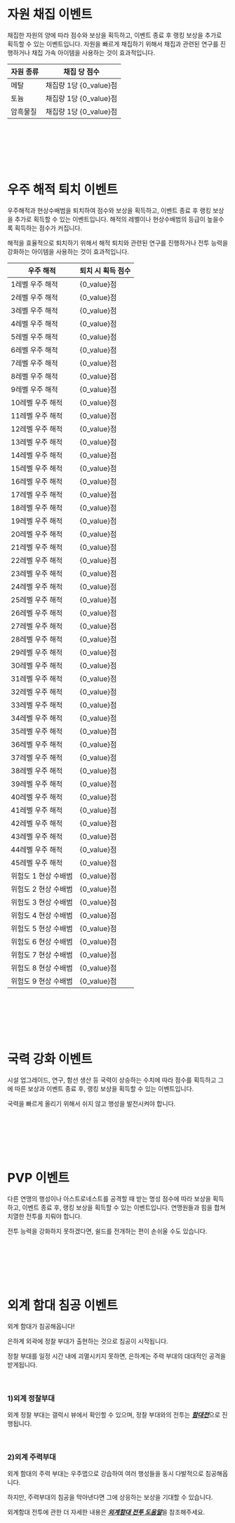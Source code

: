 # 자원 채집 이벤트

 채집한 자원의 양에 따라 점수와 보상을 획득하고, 이벤트 종료 후 랭킹 보상을 추가로 획득할 수 있는 이벤트입니다. 자원을 빠르게 채집하기 위해서 채집과 관련된 연구를 진행하거나 채집 가속 아이템을 사용하는 것이 효과적입니다.

| 자원 종류 | 채집 당 점수           |
| --------- | ---------------------- |
| 메탈      | 채집량 1당 {0_value}점 |
| 토늄      | 채집량 1당 {0_value}점 |
| 암흑물질  | 채집량 1당 {0_value}점 |

<br>

<br>

<br>

<br>

<br>

# 우주 해적 퇴치 이벤트

 우주해적과 현상수배범을 퇴치하여 점수와 보상을 획득하고, 이벤트 종료 후 랭킹 보상을 추가로 획득할 수 있는 이벤트입니다. 해적의 레벨이나 현상수배범의 등급이 높을수록 획득하는 점수가 커집니다.

해적을 효율적으로 퇴치하기 위해서 해적 퇴치와 관련된 연구를 진행하거나 전투 능력을 강화하는 아이템을 사용하는 것이 효과적입니다.

| 우주 해적            | 퇴치 시 획득 점수 |
| -------------------- | ----------------- |
| 1레벨 우주 해적      | {0_value}점       |
| 2레벨 우주 해적      | {0_value}점       |
| 3레벨 우주 해적      | {0_value}점       |
| 4레벨 우주 해적      | {0_value}점       |
| 5레벨 우주 해적      | {0_value}점       |
| 6레벨 우주 해적      | {0_value}점       |
| 7레벨 우주 해적      | {0_value}점       |
| 8레벨 우주 해적      | {0_value}점       |
| 9레벨 우주 해적      | {0_value}점       |
| 10레벨 우주 해적     | {0_value}점       |
| 11레벨 우주 해적     | {0_value}점       |
| 12레벨 우주 해적     | {0_value}점       |
| 13레벨 우주 해적     | {0_value}점       |
| 14레벨 우주 해적     | {0_value}점       |
| 15레벨 우주 해적     | {0_value}점       |
| 16레벨 우주 해적     | {0_value}점       |
| 17레벨 우주 해적     | {0_value}점       |
| 18레벨 우주 해적     | {0_value}점       |
| 19레벨 우주 해적     | {0_value}점       |
| 20레벨 우주 해적     | {0_value}점       |
| 21레벨 우주 해적     | {0_value}점       |
| 22레벨 우주 해적     | {0_value}점       |
| 23레벨 우주 해적     | {0_value}점       |
| 24레벨 우주 해적     | {0_value}점       |
| 25레벨 우주 해적     | {0_value}점       |
| 26레벨 우주 해적     | {0_value}점       |
| 27레벨 우주 해적     | {0_value}점       |
| 28레벨 우주 해적     | {0_value}점       |
| 29레벨 우주 해적     | {0_value}점       |
| 30레벨 우주 해적     | {0_value}점       |
| 31레벨 우주 해적     | {0_value}점       |
| 32레벨 우주 해적     | {0_value}점       |
| 33레벨 우주 해적     | {0_value}점       |
| 34레벨 우주 해적     | {0_value}점       |
| 35레벨 우주 해적     | {0_value}점       |
| 36레벨 우주 해적     | {0_value}점       |
| 37레벨 우주 해적     | {0_value}점       |
| 38레벨 우주 해적     | {0_value}점       |
| 39레벨 우주 해적     | {0_value}점       |
| 40레벨 우주 해적     | {0_value}점       |
| 41레벨 우주 해적     | {0_value}점       |
| 42레벨 우주 해적     | {0_value}점       |
| 43레벨 우주 해적     | {0_value}점       |
| 44레벨 우주 해적     | {0_value}점       |
| 45레벨 우주 해적     | {0_value}점       |
| 위험도 1 현상 수배범 | {0_value}점       |
| 위험도 2 현상 수배범 | {0_value}점       |
| 위험도 3 현상 수배범 | {0_value}점       |
| 위험도 4 현상 수배범 | {0_value}점       |
| 위험도 5 현상 수배범 | {0_value}점       |
| 위험도 6 현상 수배범 | {0_value}점       |
| 위험도 7 현상 수배범 | {0_value}점       |
| 위험도 8 현상 수배범 | {0_value}점       |
| 위험도 9 현상 수배범 | {0_value}점       |

<br>

<br>

<br>

<br>

<br>

# 국력 강화 이벤트

 시설 업그레이드, 연구, 함선 생산 등 국력이 상승하는 수치에 따라 점수를 획득하고 그에 따른 보상과 이벤트 종료 후, 랭킹 보상을 획득할 수 있는 이벤트입니다.

국력을 빠르게 올리기 위해서 쉬지 않고 행성을 발전시켜야 합니다.

<br>

<br>

<br>

<br>

<br>

# PVP 이벤트

 다른 연맹의 행성이나 아스트로네스트를 공격할 때 받는 명성 점수에 따라 보상을 획득하고, 이벤트 종료 후, 랭킹 보상을 획득할 수 있는 이벤트입니다. 연맹원들과 힘을 합쳐 치열한 전투를 치뤄야 합니다.

전투 능력을 강화하지 못하겠다면, 쉴드를 전개하는 편이 손쉬울 수도 있습니다.

<br>

<br>

<br>

<br>

<br>

# 외계 함대 침공 이벤트

외계 함대가 침공해옵니다!

은하계 외곽에 정찰 부대가 출현하는 것으로 침공이 시작됩니다.

정찰 부대를 일정 시간 내에 괴멸시키지 못하면, 은하계는 주력 부대의 대대적인 공격을 받게됩니다.

<br>

### 1)외계 정찰부대

 외계 정찰 부대는 갤럭시 뷰에서 확인할 수 있으며, 정찰 부대와의 전투는 [***<u>함대전</u>***](kor/503fleetbattle#함대전)으로 진행됩니다.

<br>

### 2)외계 주력부대

 외계 함대의 주력 부대는 우주맵으로 강습하여 여러 행성들을 동시 다발적으로 침공해옵니다.

하지만, 주력부대의 침공을 막아낸다면 그에 상응하는 보상을 기대할 수 있습니다.

외계함대 전투에 관한 더 자세한 내용은 [***<u>외계함대 전투 도움말</u>***](kor/502hunt#외계-함대)을 참조해주세요.